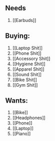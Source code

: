 ## Needs
1. [[Earbuds]]
## Buying:
1. [[Laptop Shit]]
2. [[Phone Shit]]
3. [[Accessory Shit]]
4. [[Hygiene Shit]]
5. [[Apparel Shit]]
6. [[Sound Shit]]
7. [[Bike Shit]]
8. [[Gym Shit]]
## Wants:
1. [[Bike]]
2. [[Headphones]]
3. [[Phone]]
4. [[Laptop]]
5. [[Piano]]


